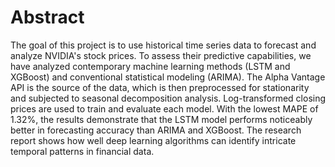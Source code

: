 # Abstract

The goal of this project is to use historical time series data to forecast and analyze NVIDIA's stock prices. To assess their predictive capabilities, we have analyzed contemporary machine learning methods (LSTM and XGBoost) and conventional statistical modeling (ARIMA). The Alpha Vantage API is the source of the data, which is then preprocessed for stationarity and subjected to seasonal decomposition analysis. Log-transformed closing prices are used to train and evaluate each model. With the lowest MAPE of 1.32%, the results demonstrate that the LSTM model performs noticeably better in forecasting accuracy than ARIMA and XGBoost. The research report shows how well deep learning algorithms can identify intricate temporal patterns in financial data.
